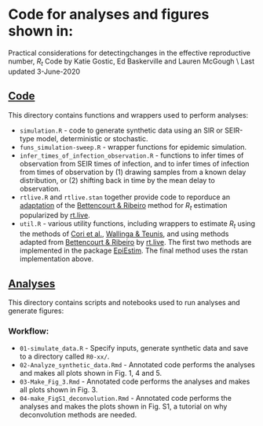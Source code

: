 # Code for analyses and figures shown in:

Practical considerations for detectingchanges in the effective reproductive number, $R_t$
Code by Katie Gostic, Ed Baskerville and Lauren McGough
\\
Last updated 3-June-2020

## [Code]()
This directory contains functions and wrappers used to perform analyses:

* `simulation.R` - code to generate synthetic data using an SIR or SEIR-type model, deterministic or stochastic.
* `funs_simulation-sweep.R` - wrapper functions for epidemic simulation.
* `infer_times_of_infection_observation.R` - functions to infer times of observation from SEIR times of infection, and to infer times of infection from times of observation by (1) drawing samples from a known delay distribution, or (2) shifting back in time by the mean delay to observation.
* `rtlive.R` and `rtlive.stan` together provide code to reporduce an [adaptation]() of the [Bettencourt & Ribeiro]() method for $R_t$ estimation popularized by [rt.live](https://rt.live).
* `util.R` - various utility functions, including wrappers to estimate $R_t$ using the methods of [Cori et al.](), [Wallinga & Teunis](), and using methods adapted from [Bettencourt & Ribeiro]() by [rt.live](https://rt.live). The first two methods are implemented in the package [EpiEstim](https://CRAN.R-project.org/package=EpiEstim). The final method uses the rstan implementation above.

## [Analyses]()
This directory contains scripts and notebooks used to run analyses and generate figures:

### Workflow:

* `01-simulate_data.R` - Specify inputs, generate synthetic data and save to a directory called `R0-xx/`.
* `02-Analyze_synthetic_data.Rmd` - Annotated code performs the analyses and makes all plots shown in Fig. 1, 4 and 5. 
* `03-Make_Fig_3.Rmd` - Annotated code performs the analyses and makes all plots shown in Fig. 3.
* `04-make_FigS1_deconvolution.Rmd` - Annotated code performs the analyses and makes the plots shown in Fig. S1, a tutorial on why deconvolution methods are needed.

